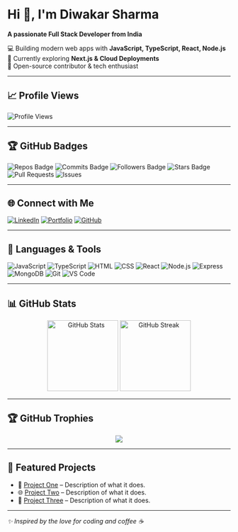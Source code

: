 # Hi 👋, I'm Diwakar Sharma  
**A passionate Full Stack Developer from India**  

💻 Building modern web apps with **JavaScript, TypeScript, React, Node.js**  
🌱 Currently exploring **Next.js & Cloud Deployments**  
🚀 Open-source contributor & tech enthusiast  

---

## 📈 Profile Views  
![Profile Views](https://komarev.com/ghpvc/?username=Diwakarsharma2216&label=Profile%20views&color=0e75b6&style=flat)

---

## 🏆 GitHub Badges  
![Repos Badge](https://img.shields.io/badge/Repositories-10-blue?style=flat)
![Commits Badge](https://img.shields.io/badge/Commits-500-brightgreen?style=flat)
![Followers Badge](https://img.shields.io/badge/Followers-100-orange?style=flat)
![Stars Badge](https://img.shields.io/badge/Stars-50-yellow?style=flat)
![Pull Requests](https://img.shields.io/badge/PRs-30-purple?style=flat)
![Issues](https://img.shields.io/badge/Issues-20-red?style=flat)

---

## 🌐 Connect with Me  
[![LinkedIn](https://img.shields.io/badge/LinkedIn-blue?style=for-the-badge&logo=linkedin)](https://linkedin.com/in/YOUR-LINK)
[![Portfolio](https://img.shields.io/badge/Portfolio-%23000000.svg?style=for-the-badge&logo=firefox&logoColor=#FF7139)](YOUR-PORTFOLIO-URL)
[![GitHub](https://img.shields.io/badge/GitHub-100000?style=for-the-badge&logo=github&logoColor=white)](https://github.com/Diwakarsharma2216)

---

## 🔧 Languages & Tools  
![JavaScript](https://img.shields.io/badge/JavaScript-F7DF1E?style=flat&logo=javascript&logoColor=black)
![TypeScript](https://img.shields.io/badge/TypeScript-3178C6?style=flat&logo=typescript&logoColor=white)
![HTML](https://img.shields.io/badge/HTML5-E34F26?style=flat&logo=html5&logoColor=white)
![CSS](https://img.shields.io/badge/CSS3-1572B6?style=flat&logo=css3&logoColor=white)
![React](https://img.shields.io/badge/React-20232A?style=flat&logo=react&logoColor=61DAFB)
![Node.js](https://img.shields.io/badge/Node.js-339933?style=flat&logo=nodedotjs&logoColor=white)
![Express](https://img.shields.io/badge/Express-000000?style=flat&logo=express&logoColor=white)
![MongoDB](https://img.shields.io/badge/MongoDB-47A248?style=flat&logo=mongodb&logoColor=white)
![Git](https://img.shields.io/badge/Git-F05032?style=flat&logo=git&logoColor=white)
![VS Code](https://img.shields.io/badge/VS_Code-0078D4?style=flat&logo=visual-studio-code&logoColor=white)

---

## 📊 GitHub Stats  
<p align="center">
  <img src="https://github-readme-stats.vercel.app/api?username=Diwakarsharma2216&show_icons=true&theme=tokyonight" alt="GitHub Stats" height="160" />
  <img src="https://streak-stats.demolab.com?user=Diwakarsharma2216&theme=tokyonight" alt="GitHub Streak" height="160" />
</p>

---

## 🏆 GitHub Trophies  
<p align="center">
  <img src="https://github-profile-trophy.vercel.app/?username=Diwakarsharma2216&theme=tokyonight&no-frame=true&margin-w=15" />
</p>

---

## 📌 Featured Projects  
- 🚀 [Project One](https://github.com/YOURUSERNAME/PROJECT-ONE) – Description of what it does.
- 🌐 [Project Two](https://github.com/YOURUSERNAME/PROJECT-TWO) – Description of what it does.
- 📱 [Project Three](https://github.com/YOURUSERNAME/PROJECT-THREE) – Description of what it does.

---

*✨ Inspired by the love for coding and coffee ☕*
